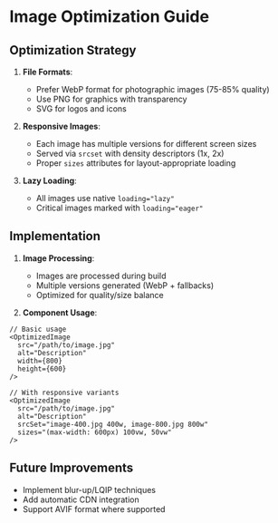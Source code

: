 # Image Optimization Guide

## Optimization Strategy

1. **File Formats**:
   - Prefer WebP format for photographic images (75-85% quality)
   - Use PNG for graphics with transparency
   - SVG for logos and icons

2. **Responsive Images**:
   - Each image has multiple versions for different screen sizes
   - Served via `srcset` with density descriptors (1x, 2x)
   - Proper `sizes` attributes for layout-appropriate loading

3. **Lazy Loading**:
   - All images use native `loading="lazy"`
   - Critical images marked with `loading="eager"`

## Implementation

1. **Image Processing**:
   - Images are processed during build
   - Multiple versions generated (WebP + fallbacks)
   - Optimized for quality/size balance

2. **Component Usage**:
```tsx
// Basic usage
<OptimizedImage 
  src="/path/to/image.jpg"
  alt="Description"
  width={800}
  height={600}
/>

// With responsive variants
<OptimizedImage
  src="/path/to/image.jpg"
  alt="Description"
  srcSet="image-400.jpg 400w, image-800.jpg 800w"
  sizes="(max-width: 600px) 100vw, 50vw"
/>
```

## Future Improvements

- Implement blur-up/LQIP techniques
- Add automatic CDN integration
- Support AVIF format where supported